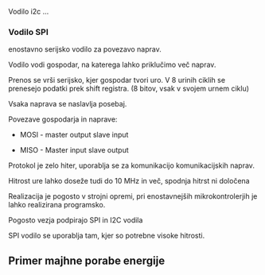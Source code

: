 Vodilo i2c ...

### Vodilo SPI

enostavno serijsko vodilo za povezavo naprav.

Vodilo vodi gospodar, na katerega lahko priklučimo več naprav.

Prenos se vrši serijsko, kjer gospodar tvori uro. V 8 urinih ciklih se prenesejo podatki prek shift registra. (8 bitov, vsak v svojem urnem ciklu)

Vsaka naprava se naslavlja posebaj.

Povezave gospodarja in naprave: 

- MOSI - master output slave input

- MISO - Master input slave output

Protokol je zelo hiter, uporablja se za komunikacijo komunikacijskih naprav.

Hitrost ure lahko doseže tudi do 10 MHz in več, spodnja hitrst ni določena

Realizacija je pogosto v strojni opremi, pri enostavnejših mikrokontrolerjih je lahko realizirana programsko.

Pogosto vezja podpirajo SPI in I2C vodila

SPI vodilo se uporablja tam, kjer so potrebne visoke hitrosti.

## Primer majhne porabe energije


